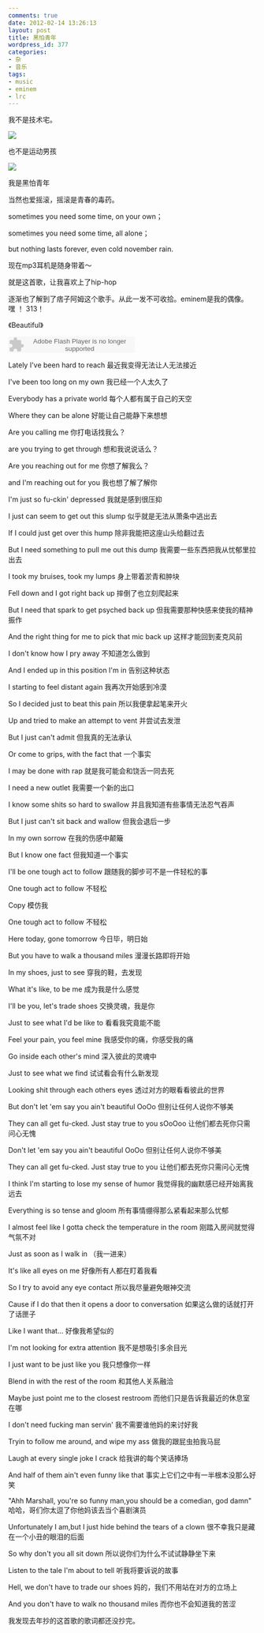 ```yaml
---
comments: true
date: 2012-02-14 13:26:13
layout: post
title: 黑怕青年
wordpress_id: 377
categories:
- 杂
- 音乐
tags:
- music
- eminem
- lrc
---
```


我不是技术宅。

[![](http://xavierskip-wordpress.stor.sinaapp.com/uploads/2012/02/gif.gif)](http://xavierskip-wordpress.stor.sinaapp.com/uploads/2012/02/gif.gif)

也不是运动男孩

[![](http://xavierskip-wordpress.stor.sinaapp.com/uploads/2012/02/SDK22-_0054-188x188.png)](http://xavierskip-wordpress.stor.sinaapp.com/uploads/2012/02/SDK22-_0054.png)

我是黑怕青年





当然也爱摇滚，摇滚是青春的毒药。



sometimes you need some time, on your own；




sometimes you need some time, all alone；




but nothing lasts forever, even cold november rain.


现在mp3耳机是随身带着～








就是这首歌，让我喜欢上了hip-hop

逐渐也了解到了痞子阿姆这个歌手。从此一发不可收拾。eminem是我的偶像。 嘿 ！ 313！










《Beautiful》


<embed src="http://www.xiami.com/widget/0_3661925/singlePlayer.swf" type="application/x-shockwave-flash" width="257" height="33" wmode="transparent"></embed>



Lately I've been hard to reach 最近我变得无法让人无法接近

I've been too long on my own 我已经一个人太久了

Everybody has a private world 每个人都有属于自己的天空

Where they can be alone 好能让自己能静下来想想

Are you calling me 你打电话找我么？

are you trying to get through 想和我说说话么？

Are you reaching out for me 你想了解我么？

and I'm reaching out for you 我也想了解了解你

I'm just so fu-ckin' depressed 我就是感到很压抑

I just can seem to get out this slump 似乎就是无法从萧条中逃出去

If I could just get over this hump 除非我能把这座山头给翻过去

But I need something to pull me out this dump 我需要一些东西把我从忧郁里拉出去

I took my bruises, took my lumps 身上带着淤青和肿块

Fell down and I got right back up 摔倒了也立刻爬起来

But I need that spark to get psyched back up 但我需要那种快感来使我的精神振作

And the right thing for me to pick that mic back up 这样才能回到麦克风前

I don't know how I pry away 不知道怎么做到

And I ended up in this position I'm in 告别这种状态

I starting to feel distant again 我再次开始感到冷漠

So I decided just to beat this pain 所以我便拿起笔来开火

Up and tried to make an attempt to vent 并尝试去发泄

But I just can't admit 但我真的无法承认

Or come to grips, with the fact that 一个事实

I may be done with rap 就是我可能会和饶舌一同去死

I need a new outlet 我需要一个新的出口

I know some shits so hard to swallow 并且我知道有些事情无法忍气吞声

But I just can't sit back and wallow 但我会退后一步

In my own sorrow 在我的伤感中颠簸

But I know one fact 但我知道一个事实

I'll be one tough act to follow 跟随我的脚步可不是一件轻松的事

One tough act to follow 不轻松

Copy 模仿我

One tough act to follow 不轻松

Here today, gone tomorrow 今日毕，明日始

But you have to walk a thousand miles 漫漫长路即将开始

In my shoes, just to see 穿我的鞋，去发现

What it's like, to be me 成为我是什么感觉

I'll be you, let's trade shoes 交换灵魂，我是你

Just to see what I'd be like to 看看我究竟能不能

Feel your pain, you feel mine 我感受你的痛，你感受我的痛

Go inside each other's mind 深入彼此的灵魂中

Just to see what we find 试试看会有什么新发现

Looking shit through each others eyes 透过对方的眼看看彼此的世界

But don't let 'em say you ain't beautiful OoOo 但别让任何人说你不够美

They can all get fu-cked. Just stay true to you sOoOoo 让他们都去死你只需问心无愧

Don't let 'em say you ain't beautiful OoOo 但别让任何人说你不够美

They can all get fu-cked. Just stay true to you 让他们都去死你只需问心无愧

I think I'm starting to lose my sense of humor 我觉得我的幽默感已经开始离我远去

Everything is so tense and gloom 所有事情绷得那么紧看起来那么忧郁

I almost feel like I gotta check the temperature in the room 刚踏入房间就觉得气氛不对

Just as soon as I walk in （我一进来）

It's like all eyes on me 好像所有人都在盯着我看

So I try to avoid any eye contact 所以我尽量避免眼神交流

Cause if I do that then it opens a door to conversation 如果这么做的话就打开了话匣子

Like I want that... 好像我希望似的

I'm not looking for extra attention 我不是想吸引多余目光

I just want to be just like you 我只想像你一样

Blend in with the rest of the room 和其他人关系融洽

Maybe just point me to the closest restroom 而他们只是告诉我最近的休息室在哪

I don't need fucking man servin' 我不需要谁他妈的来讨好我

Tryin to follow me around, and wipe my ass 做我的跟屁虫拍我马屁

Laugh at every single joke I crack 给我讲的每个笑话捧场

And half of them ain't even funny like that 事实上它们之中有一半根本没那么好笑

"Ahh Marshall, you're so funny man,you should be a comedian, god damn" 哈哈，哥们你太逗了你他妈该去当个喜剧演员

Unfortunately I am,but I just hide behind the tears of a clown 很不幸我只是藏在一个小丑的眼泪的后面

So why don't you all sit down 所以说你们为什么不试试静静坐下来

Listen to the tale I'm about to tell 听我将要诉说的故事

Hell, we don't have to trade our shoes 妈的，我们不用站在对方的立场上

And you don't have to walk no thousand miles 而你也不会知道我的苦涩



我发现去年抄的这首歌的歌词都还没抄完。
